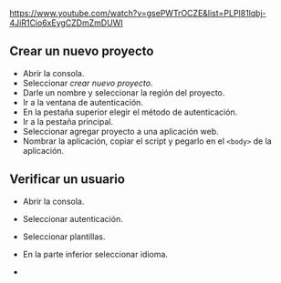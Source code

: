 https://www.youtube.com/watch?v=gsePWTrOCZE&list=PLPl81lqbj-4JiR1Cio6xEygCZDmZmDUWI

## Crear un nuevo proyecto

- Abrir la consola.
- Seleccionar _crear nuevo proyecto_.
- Darle un nombre y seleccionar la región del proyecto.
- Ir a la ventana de autenticación.
- En la pestaña superior elegir el método de autenticación.
- Ir a la pestaña principal.
- Seleccionar agregar proyecto a una aplicación web.
- Nombrar la aplicación, copiar el script y pegarlo en el `<body>` de la aplicación.

## Verificar un usuario

- Abrir la consola.
- Seleccionar autenticación.

- Seleccionar plantillas.
- En la parte inferior seleccionar idioma.
- 